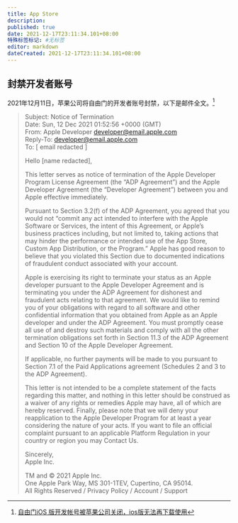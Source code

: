 ```yaml
---
title: App Store
description:
published: true
date: 2021-12-17T23:11:34.101+08:00
特殊标签标记: #无标签
editor: markdown
dateCreated: 2021-12-17T23:11:34.101+08:00
---
```


## 封禁开发者账号

2021年12月11日，苹果公司将自由门的开发者账号封禁，以下是邮件全文。[^31137]

[^31137]: [自由门iOS 版开发帐号被苹果公司关闭，ios版无法再下载使用](https://web.archive.org/web/20211217151847/https://forums.internetfreedom.org/index.php?topic=31137.0)

> Subject: Notice of Termination\
> Date: Sun, 12 Dec 2021 01:52:56 +0000 (GMT)\
> From: Apple Developer <developer@email.apple.com>\
> Reply-To: developer@email.apple.com\
> To: [ email redacted ]
>
> Hello [name redacted],
>
> This letter serves as notice of termination of the Apple Developer Program License Agreement (the “ADP Agreement”) and the Apple Developer Agreement (the “Developer Agreement”) between you and Apple effective immediately.
>
> Pursuant to Section 3.2(f) of the ADP Agreement, you agreed that you would not “commit any act intended to interfere with the Apple Software or Services, the intent of this Agreement, or Apple’s business practices including, but not limited to, taking actions that may hinder the performance or intended use of the App Store, Custom App Distribution, or the Program.” Apple has good reason to believe that you violated this Section due to documented indications of fraudulent conduct associated with your account.
>
> Apple is exercising its right to terminate your status as an Apple developer pursuant to the Apple Developer Agreement and is terminating you under the ADP Agreement for dishonest and fraudulent acts relating to that agreement. We would like to remind you of your obligations with regard to all software and other confidential information that you obtained from Apple as an Apple developer and under the ADP Agreement. You must promptly cease all use of and destroy such materials and comply with all the other termination obligations set forth in Section 11.3 of the ADP Agreement and Section 10 of the Apple Developer Agreement.
>
> If applicable, no further payments will be made to you pursuant to Section 7.1 of the Paid Applications agreement (Schedules 2 and 3 to the ADP Agreement).
>
> This letter is not intended to be a complete statement of the facts regarding this matter, and nothing in this letter should be construed as a waiver of any rights or remedies Apple may have, all of which are hereby reserved. Finally, please note that we will deny your reapplication to the Apple Developer Program for at least a year considering the nature of your acts. If you want to file an official complaint pursuant to an applicable Platform Regulation in your country or region you may Contact Us.
>
> Sincerely,\
> Apple Inc.
>
> TM and © 2021 Apple Inc.\
> One Apple Park Way, MS 301-1TEV, Cupertino, CA 95014.\
> All Rights Reserved / Privacy Policy / Account / Support
